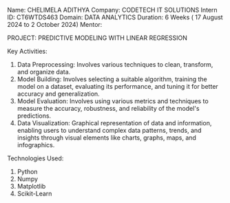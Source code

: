 Name: CHELIMELA ADITHYA 
Company: CODETECH IT SOLUTIONS 
Intern ID: CT6WTDS463 
Domain: DATA ANALYTICS 
Duration: 6 Weeks ( 17 August 2024 to 2 October 2024) 
Mentor:


PROJECT: PREDICTIVE MODELING WITH LINEAR REGRESSION

Key Activities:
1. Data Preprocessing: Involves various techniques to clean, transform, and organize data.
2. Model Building: Involves selecting a suitable algorithm, training the model on a dataset, evaluating its performance, and tuning it for better accuracy and generalization.
3. Model Evaluation: Involves using various metrics and techniques to measure the accuracy, robustness, and reliability of the model's predictions.
4. Data Visualization: Graphical representation of data and information, enabling users to understand complex data patterns, trends, and insights through visual elements like charts, graphs, maps, and infographics.

Technologies Used:
1. Python
2. Numpy
3. Matplotlib
4. Scikit-Learn

